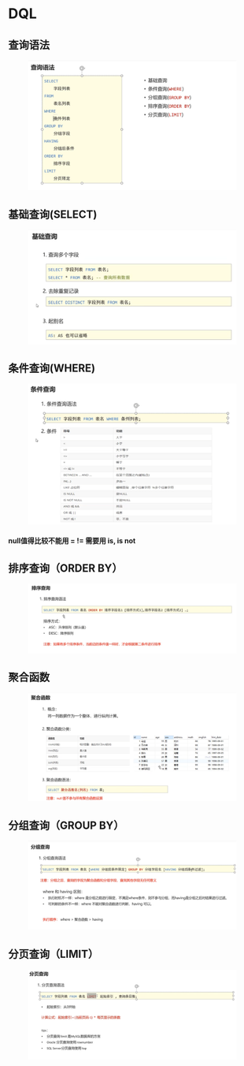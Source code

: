 # DQL

## 查询语法

<figure><img src="../.gitbook/assets/image (5).png" alt=""><figcaption></figcaption></figure>

## 基础查询(SELECT)

<figure><img src="../.gitbook/assets/image (9).png" alt=""><figcaption></figcaption></figure>

## 条件查询(WHERE)

<figure><img src="../.gitbook/assets/image (6).png" alt=""><figcaption></figcaption></figure>

#### null值得比较不能用 =  != 需要用 is, is not

## 排序查询（ORDER BY）

<figure><img src="../.gitbook/assets/image (3).png" alt=""><figcaption></figcaption></figure>

## 聚合函数

<figure><img src="../.gitbook/assets/image (7) (2).png" alt=""><figcaption></figcaption></figure>

## 分组查询（GROUP BY）

<figure><img src="../.gitbook/assets/image (10) (1).png" alt=""><figcaption></figcaption></figure>

## 分页查询（LIMIT）

<figure><img src="../.gitbook/assets/image (1) (2).png" alt=""><figcaption></figcaption></figure>
